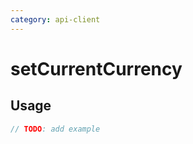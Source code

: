 ```yaml
---
category: api-client
---
```


# setCurrentCurrency

<!-- PLACEHOLDER_DESCRIPTION -->

## Usage

```ts
// TODO: add example
```
